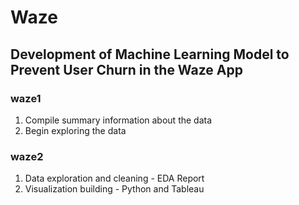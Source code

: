 # Waze

## Development of Machine Learning Model to Prevent User Churn in the Waze App

### waze1
1. Compile summary information about the data
2. Begin exploring the data

### waze2
1. Data exploration and cleaning - EDA Report
2. Visualization building - Python and Tableau
